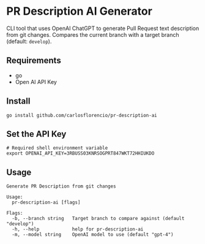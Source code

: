 # PR Description AI Generator

CLI tool that uses OpenAI ChatGPT to generate Pull Request text description from git changes. Compares the current branch with a target branch (default: `develop`).

## Requirements

- go
- Open AI API Key

## Install

```shell
go install github.com/carlosflorencio/pr-description-ai
```

## Set the API Key

```shell
# Required shell environment variable
export OPENAI_API_KEY=3RBUSS03KNRSOGPRT847WKT72HHIUKDO
```

## Usage

```shell
Generate PR Description from git changes

Usage:
  pr-description-ai [flags]

Flags:
  -b, --branch string   Target branch to compare against (default "develop")
  -h, --help            help for pr-description-ai
  -m, --model string    OpenAI model to use (default "gpt-4")
```
